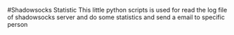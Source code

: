 #Shadowsocks Statistic
This little python scripts is used for read the log file of shadowsocks server and do some statistics and send a email to specific person
